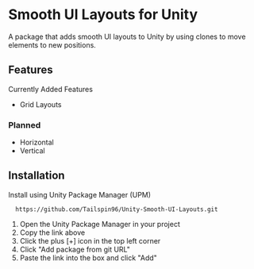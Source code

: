 # Smooth UI Layouts for Unity

A package that adds smooth UI layouts to Unity by using clones to move elements to new positions.
## Features

Currently Added Features
 - Grid Layouts

### Planned
 - Horizontal
 - Vertical
## Installation

Install using Unity Package Manager (UPM)

```https
  https://github.com/Tailspin96/Unity-Smooth-UI-Layouts.git
```

1. Open the Unity Package Manager in your project
2. Copy the link above
3. Click the plus [+] icon in the top left corner
4. Click "Add package from git URL"
5. Paste the link into the box and click "Add"